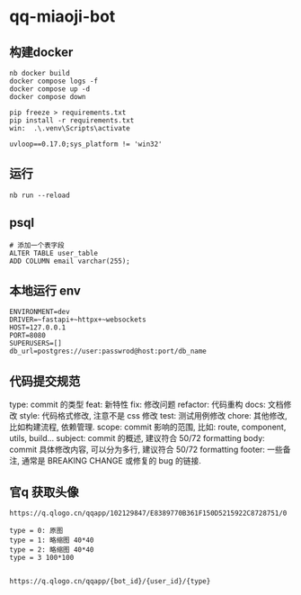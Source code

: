 # qq-miaoji-bot

## 构建docker

```shell
nb docker build
docker compose logs -f
docker compose up -d
docker compose down

pip freeze > requirements.txt
pip install -r requirements.txt
win:  .\.venv\Scripts\activate  

uvloop==0.17.0;sys_platform != 'win32'
```

## 运行

```shell
nb run --reload
```

## psql

```shell
# 添加一个表字段
ALTER TABLE user_table
ADD COLUMN email varchar(255);
```

## 本地运行 env

```shell
ENVIRONMENT=dev
DRIVER=~fastapi+~httpx+~websockets
HOST=127.0.0.1
PORT=8080
SUPERUSERS=[]
db_url=postgres://user:passwrod@host:port/db_name

```

## 代码提交规范

type: commit 的类型
feat: 新特性
fix: 修改问题
refactor: 代码重构
docs: 文档修改
style: 代码格式修改, 注意不是 css 修改
test: 测试用例修改
chore: 其他修改, 比如构建流程, 依赖管理.
scope: commit 影响的范围, 比如: route, component, utils, build...
subject: commit 的概述, 建议符合 50/72 formatting
body: commit 具体修改内容, 可以分为多行, 建议符合 50/72 formatting
footer: 一些备注, 通常是 BREAKING CHANGE 或修复的 bug 的链接.


## 官q 获取头像

```shell
https://q.qlogo.cn/qqapp/102129847/E8389770B361F150D5215922C8728751/0

type = 0: 原图
type = 1: 略缩图 40*40
type = 2: 略缩图 40*40
type = 3 100*100 


https://q.qlogo.cn/qqapp/{bot_id}/{user_id}/{type}

```